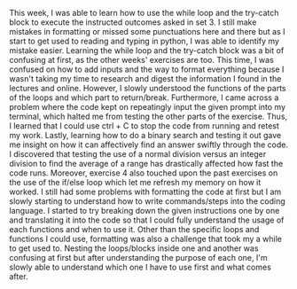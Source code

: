 This week, I was able to learn how to use the while loop and the try-catch block to execute the instructed outcomes asked in set 3. I still make mistakes in formatting or missed some punctuations here and there but as I start to get used to reading and typing in python, I was able to identify my mistake easier. Learning the while loop and the try-catch block was a bit of confusing at first, as the other weeks' exercises are too. This time, I was confused on how to add inputs and the way to format everything because I wasn't taking my time to research and digest the information I found in the lectures and online. However, I slowly understood the functions of the parts of the loops and which part to return/break. Furthermore, I came across a problem where the code kept on repeatingly input the given prompt into my terminal, which halted me from testing the other parts of the exercise. Thus, I learned that I could use ctrl + C to stop the code from running and retest my work. Lastly, learning how to do a binary search and testing it out gave me insight on how it can affectively find an answer swiftly through the code. I discovered that testing the use of a normal division versus an integer division to find the average of a range has drastically affected how fast the code runs. Moreover, exercise 4 also touched upon the past exercises on the use of the if/else loop which let me refresh my memory on how it worked. I still had some problems with formatting the code at first but I am slowly starting to understand how to write commands/steps into the coding language. I started to try breaking down the given instructions one by one and translating it into the code so that I could fully understand the usage of each functions and when to use it.
Other than the specific loops and functions I could use, formatting was also a challenge that took my a while to get used to. Nesting the loops/blocks inside one and another was confusing at first but after understanding the purpose of each one, I'm slowly able to understand which one I have to use first and what comes after.
